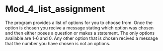 # Mod_4_list_assignment
The program provides a list of options for you to choose from. Once the option is chosen you recive a message stating which option was chosen and then either poses a question or makes a statement. The only options available are 1-6 and 0. Any other option that is chosen recived a message that the number you have chosen is not an options.
